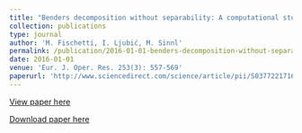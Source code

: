 ```yaml
---
title: "Benders decomposition without separability: A computational study for capacitated facility location problems"
collection: publications
type: journal
author: 'M. Fischetti, I. Ljubić, M. Sinnl'
permalink: /publication/2016-01-01-benders-decomposition-without-separability:-a-computational-study-for-capacitated-facility-location-problems
date: 2016-01-01
venue: 'Eur. J. Oper. Res. 253(3): 557-569'
paperurl: 'http://www.sciencedirect.com/science/article/pii/S0377221716301126'
---
```

[View paper here](http://www.sciencedirect.com/science/article/pii/S0377221716301126)

[Download paper here](http://www.dei.unipd.it/~fisch/papers/Benders_for_CFL.pdf)

